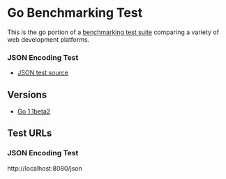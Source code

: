 # Go Benchmarking Test

This is the go portion of a [benchmarking test suite](../) comparing a variety of web development platforms.

### JSON Encoding Test
* [JSON test source](hello.go)

## Versions

* [Go 1.1beta2](http://golang.org/)

## Test URLs

### JSON Encoding Test

http://localhost:8080/json
